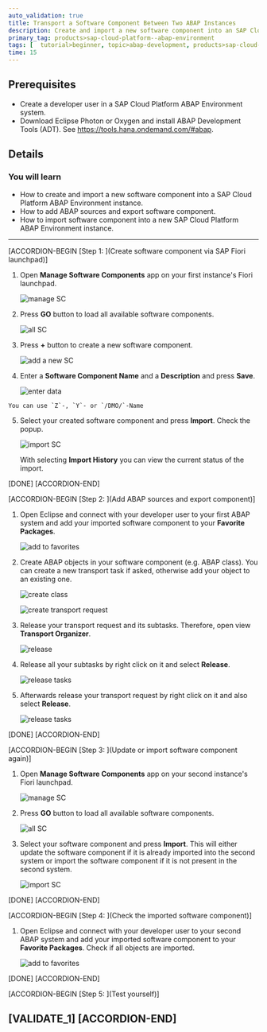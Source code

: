 ```yaml
---
auto_validation: true
title: Transport a Software Component Between Two ABAP Instances
description: Create and import a new software component into an SAP Cloud Platform ABAP Environment instance, add ABAP sources and export it to a new SAP Cloud Platform ABAP Environment instance.
primary_tag: products>sap-cloud-platform--abap-environment
tags: [  tutorial>beginner, topic>abap-development, products>sap-cloud-platform ]
time: 15
---
```


## Prerequisites  
 - Create a developer user in a SAP Cloud Platform ABAP Environment system.
 - Download Eclipse Photon or Oxygen and install ABAP Development Tools (ADT). See <https://tools.hana.ondemand.com/#abap>.

## Details
### You will learn  
  - How to create and import a new software component into a SAP Cloud Platform ABAP Environment instance.
  - How to add ABAP sources and export software component.
  - How to import software component into a new SAP Cloud Platform ABAP Environment instance.

---

[ACCORDION-BEGIN [Step 1: ](Create software component via SAP Fiori launchpad)]
  1. Open **Manage Software Components** app on your first instance's Fiori launchpad.

      ![manage SC](SC1.png)

  2. Press **GO** button to load all available software components.

      ![all SC](SC2.png)

  3. Press **+** button to create a new software component.

      ![add a new SC](SC3.png)

  4. Enter a **Software Component Name** and a **Description** and press **Save**.

      ![enter data](SC4.png)

    You can use `Z`-, `Y`- or `/DMO/`-Name

  5. Select your created software component and press **Import**. Check the popup.

      ![import SC](SC5.png)

      With selecting **Import History** you can view the current status of the import.

[DONE]
[ACCORDION-END]

[ACCORDION-BEGIN [Step 2: ](Add ABAP sources and export component)]
  1. Open Eclipse and connect with your developer user to your first ABAP system and add your imported software component to your **Favorite Packages**.

      ![add to favorites](eclipse1.png)

  2. Create ABAP objects in your software component (e.g. ABAP class). You can create a new transport task if asked, otherwise add your object to an existing one.

      ![create class](eclipse2.png)

      ![create transport request](eclipse3.png)

  3. Release your transport request and its subtasks. Therefore, open view **Transport Organizer**.

      ![release](release1.png)

  4. Release all your subtasks by right click on it and select **Release**.

      ![release tasks](release2.png)

  5. Afterwards release your transport request by right click on it and also select **Release**.

      ![release tasks](release3.png)

[DONE]
[ACCORDION-END]

[ACCORDION-BEGIN [Step 3: ](Update or import software component again)]
  1. Open **Manage Software Components** app on your second instance's Fiori launchpad.

      ![manage SC](SC1.png)

  2. Press **GO** button to load all available software components.

      ![all SC](SC2.png)

  3. Select your software component and press **Import**. This will either update the software component if it is already imported into the second system or import the software component if it is not present in the second system.

      ![import SC](SC5.png)

[DONE]
[ACCORDION-END]

[ACCORDION-BEGIN [Step 4: ](Check the imported software component)]
  1. Open Eclipse and connect with your developer user to your second ABAP system and add your imported software component to your **Favorite Packages**. Check if all objects are imported.

      ![add to favorites](eclipse4.png)

[DONE]
[ACCORDION-END]

[ACCORDION-BEGIN [Step 5: ](Test yourself)]

[VALIDATE_1]
[ACCORDION-END]
---
